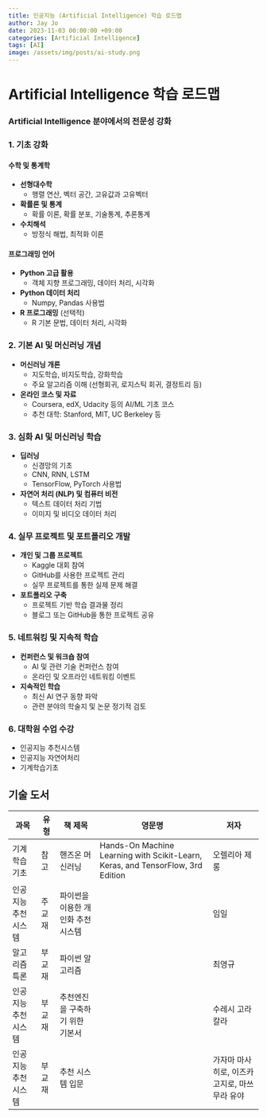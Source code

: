 ```yaml
---
title: 인공지능 (Artificial Intelligence) 학습 로드맵
author: Jay Jo
date: 2023-11-03 00:00:00 +09:00
categories: [Artificial Intelligence]
tags: [AI]
image: /assets/img/posts/ai-study.png
---
```


# Artificial Intelligence 학습 로드맵

### Artificial Intelligence 분야에서의 전문성 강화

### 1. 기초 강화
#### 수학 및 통계학
- **선형대수학**
  - 행렬 연산, 벡터 공간, 고유값과 고유벡터
- **확률론 및 통계**
  - 확률 이론, 확률 분포, 기술통계, 추론통계
- **수치해석**
  - 방정식 해법, 최적화 이론

#### 프로그래밍 언어
- **Python 고급 활용**
  - 객체 지향 프로그래밍, 데이터 처리, 시각화
- **Python 데이터 처리**
  - Numpy, Pandas 사용법
- **R 프로그래밍** (선택적)
  - R 기본 문법, 데이터 처리, 시각화

### 2. 기본 AI 및 머신러닝 개념
- **머신러닝 개론**
  - 지도학습, 비지도학습, 강화학습
  - 주요 알고리즘 이해 (선형회귀, 로지스틱 회귀, 결정트리 등)
- **온라인 코스 및 자료**
  - Coursera, edX, Udacity 등의 AI/ML 기초 코스
  - 추천 대학: Stanford, MIT, UC Berkeley 등

### 3. 심화 AI 및 머신러닝 학습
- **딥러닝**
  - 신경망의 기초
  - CNN, RNN, LSTM
  - TensorFlow, PyTorch 사용법
- **자연어 처리 (NLP) 및 컴퓨터 비전**
  - 텍스트 데이터 처리 기법
  - 이미지 및 비디오 데이터 처리

### 4. 실무 프로젝트 및 포트폴리오 개발
- **개인 및 그룹 프로젝트**
  - Kaggle 대회 참여
  - GitHub를 사용한 프로젝트 관리
  - 실무 프로젝트를 통한 실제 문제 해결
- **포트폴리오 구축**
  - 프로젝트 기반 학습 결과물 정리
  - 블로그 또는 GitHub을 통한 프로젝트 공유

### 5. 네트워킹 및 지속적 학습
- **컨퍼런스 및 워크숍 참여**
  - AI 및 관련 기술 컨퍼런스 참여
  - 온라인 및 오프라인 네트워킹 이벤트
- **지속적인 학습**
  - 최신 AI 연구 동향 파악
  - 관련 분야의 학술지 및 논문 정기적 검토

### 6. 대학원 수업 수강
- 인공지능 추천시스템
- 인공지능 자연어처리
- 기계학습기초

## 기술 도서 

| 과목                  | 유형     | 책 제목                                                         | 영문명                                                                                        | 저자                        |
|-----------------------|----------|-----------------------------------------------------------------|-----------------------------------------------------------------------------------------------|-----------------------------|
| 기계학습기초          | 참고     | 핸즈온 머신러닝                                                 | Hands-On Machine Learning with Scikit-Learn, Keras, and TensorFlow, 3rd Edition               | 오렐리아 제롱               |
| 인공지능 추천시스템   | 주교재   | 파이썬을 이용한 개인화 추천 시스템                               |                                                                                               | 임일                        |
| 알고리즘 특론         | 부교재   | 파이썬 알고리즘                                                 |                                                                                               | 최영규                      |
| 인공지능 추천시스템   | 부교재   | 추천엔진을 구축하기 위한 기본서                                  |                                                                                               | 수레시 고라칼라             |
| 인공지능 추천시스템   | 부교재   | 추천 시스템 입문                                                |                                                                                               | 가자마 마사히로, 이즈카 고지로, 마쓰무라 유야 |
